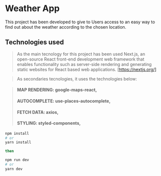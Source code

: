 Weather App
==============

This project has been developed to give to Users access to an easy way to find out about the weather according to the chosen location.

## Technologies used

>As the main tecnology for this project has been used Next.js, an open-source React front-end development web framework that enables functionality such as server-side rendering and generating static websites for React based web applications. [https://nextjs.org/]

>As secondaries tecnologies, it uses the technologies below:

>#### MAP RENDERING: google-maps-react,
>#### AUTOCOMPLETE: use-places-autocomplete,
>#### FETCH DATA: axios,
>#### STYLING: styled-components,


```bash
npm install
# or
yarn install

then

npm run dev
# or
yarn dev
```

